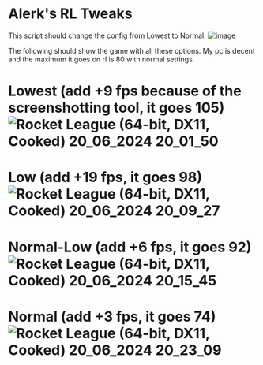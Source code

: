 # Alerk's RL Tweaks

This script should change the config from Lowest to Normal.
![image](https://github.com/Alerk09/RLTweaks/assets/95437457/f562751b-4114-44a4-a78b-d3732f7930f8)

The following should show the game with all these options. My pc is decent and the maximum it goes on rl is 80 with normal settings.

# Lowest (add +9 fps because of the screenshotting tool, it goes 105)![Rocket League (64-bit, DX11, Cooked) 20_06_2024 20_01_50](https://github.com/Alerk09/RLTweaks/assets/95437457/b5209769-896e-48a2-8327-19c32c0d34bc)

# Low (add +19 fps, it goes 98)![Rocket League (64-bit, DX11, Cooked) 20_06_2024 20_09_27](https://github.com/Alerk09/RLTweaks/assets/95437457/bd03516f-6f3c-4b48-bcc8-8ab3ed6daf35)

# Normal-Low (add +6 fps, it goes 92)![Rocket League (64-bit, DX11, Cooked) 20_06_2024 20_15_45](https://github.com/Alerk09/RLTweaks/assets/95437457/ff52c799-b3f0-4098-a6c8-902cd3c14c5f)

# Normal (add +3 fps, it goes 74)![Rocket League (64-bit, DX11, Cooked) 20_06_2024 20_23_09](https://github.com/Alerk09/RLTweaks/assets/95437457/e6a5b98f-e9b9-4106-9687-1596700ed0b7)



